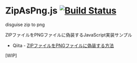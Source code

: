 # ZipAsPng.js [![Build Status](https://travis-ci.org/yoshi389111/ZipAsPng.js.svg?branch=master)](https://travis-ci.org/yoshi389111/ZipAsPng.js)

disguise zip to png

ZIPファイルをPNGファイルに偽装するJavaScript実装サンプル

* Qiita - [ZIPファイルをPNGファイルに偽装する方法](https://qiita.com/yoshi389111/items/0c0d2e32bef1141ccd02)

[WIP]
